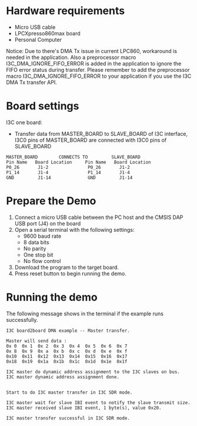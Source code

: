 Hardware requirements
=====================
- Micro USB cable
- LPCXpresso860max board
- Personal Computer

Notice:
Due to there's DMA Tx issue in current LPC860, workaround is needed in the application. Also a preprocessor macro I3C_DMA_IGNORE_FIFO_ERROR
is added in the application to ignore the FIFO error status during transfer. Please remember to add the preprocessor macro I3C_DMA_IGNORE_FIFO_ERROR
to your application if you use the I3C DMA Tx transfer API.

Board settings
============
I3C one board:
  + Transfer data from MASTER_BOARD to SLAVE_BOARD of I3C interface, I3C0 pins of MASTER_BOARD are connected with
    I3C0 pins of SLAVE_BOARD
~~~~~~~~~~~~~~~~~~~~~~~~~~~~~~~~~~~~~~~~~~~~~~~~~~~~~~
MASTER_BOARD        CONNECTS TO         SLAVE_BOARD
Pin Name   Board Location     Pin Name   Board Location
P0_26       J1-2               P0_26       J1-2
P1_14       J1-4               P1_14       J1-4
GND         J1-14              GND         J1-14
~~~~~~~~~~~~~~~~~~~~~~~~~~~~~~~~~~~~~~~~~~~~~~~~~~~~~~

Prepare the Demo
===============
1.  Connect a micro USB cable between the PC host and the CMSIS DAP USB port (J4) on the board
2.  Open a serial terminal with the following settings:
    - 9600 baud rate
    - 8 data bits
    - No parity
    - One stop bit
    - No flow control
3.  Download the program to the target board.
4.  Press reset button to begin running the demo.

Running the demo
================
The following message shows in the terminal if the example runs successfully.

~~~~~~~~~~~~~~~~~~~~~~~~~~~~
I3C board2board DMA example -- Master transfer.

Master will send data :
0x 0  0x 1  0x 2  0x 3  0x 4  0x 5  0x 6  0x 7  
0x 8  0x 9  0x a  0x b  0x c  0x d  0x e  0x f  
0x10  0x11  0x12  0x13  0x14  0x15  0x16  0x17  
0x18  0x19  0x1a  0x1b  0x1c  0x1d  0x1e  0x1f  

I3C master do dynamic address assignment to the I3C slaves on bus.
I3C master dynamic address assignment done.


Start to do I3C master transfer in I3C SDR mode.

I3C master wait for slave IBI event to notify the slave transmit size.
I3C master received slave IBI event, 1 byte(s), value 0x20.

I3C master transfer successful in I3C SDR mode.
~~~~~~~~~~~~~~~~~~~~~~~~~~~~
